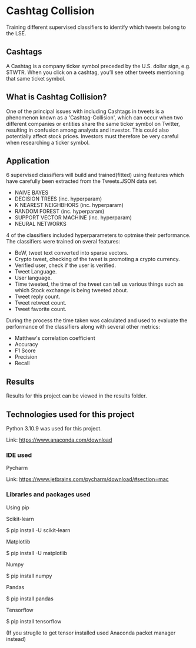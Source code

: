 # Cashtag Collision

Training different supervised classifiers to identify which tweets belong to the LSE.

## Cashtags

A Cashtag is a company ticker symbol preceded by the U.S. dollar sign, e.g. $TWTR. When you click on a cashtag, you’ll see other tweets mentioning that same ticket symbol.

## What is Cashtag Collision?

One of the principal issues with including Cashtags in tweets is a phenomenon known as a 'Cashtag-Collision', which can occur when two different companies or entities share the same ticker symbol on Twitter, resulting in confusion among analysts and investor. This could also potentially affect stock prices. Investors must therefore be very careful when researching a ticker symbol.

## Application

6 supervised classifiers will build and trained(fitted) using features which have carefully been extracted from the Tweets.JSON data set.

- NAIVE BAYES
- DECISION TREES (inc. hyperparam)
- K NEAREST NEIGHBHORS (inc. hyperparam)
- RANDOM FOREST (inc. hyperparam)
- SUPPORT VECTOR MACHINE (inc. hyperparam)
- NEURAL NETWORKS

4 of the classifiers included hyperparameters to optmise their performance. The classifiers were trained on sveral features:

- BoW, tweet text converted into sparse vectors.
- Crypto tweet, checking of the tweet is promoting a crypto currency.
- Verified user, check if the user is verified.
- Tweet Language.
- User language.
- Time tweeted, the time of the tweet can tell us various things such as which Stock exchange is being tweeted about.
- Tweet reply count.
- Tweet retweet count.
- Tweet favorite count.

During the process the time taken was calculated and used to evaluate the performance of the classifiers along with several other metrics:

- Matthew's correlation coefficient
- Accuracy
- F1 Score
- Precision
- Recall

## Results

Results for this project can be viewed in the results folder.

## Technologies used for this project

Python 3.10.9 was used for this project.

Link: https://www.anaconda.com/download

### IDE used

Pycharm

Link: https://www.jetbrains.com/pycharm/download/#section=mac

### Libraries and packages used

Using pip

Scikit-learn

$ pip install -U scikit-learn

Matplotlib

$ pip install -U matplotlib

Numpy

$ pip install numpy

Pandas

$ pip install pandas

Tensorflow

$ pip install tensorflow

(If you struglle to get tensor installed used Anaconda packet manager instead)
